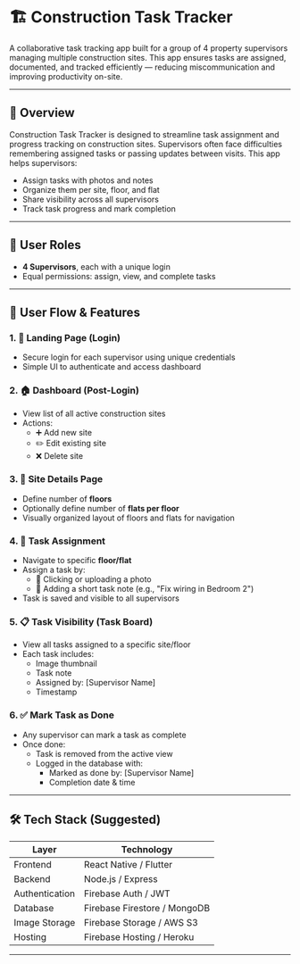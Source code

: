# 🏗️ Construction Task Tracker

A collaborative task tracking app built for a group of 4 property supervisors managing multiple construction sites. This app ensures tasks are assigned, documented, and tracked efficiently — reducing miscommunication and improving productivity on-site.

---

## 📱 Overview

Construction Task Tracker is designed to streamline task assignment and progress tracking on construction sites. Supervisors often face difficulties remembering assigned tasks or passing updates between visits. This app helps supervisors:

- Assign tasks with photos and notes
- Organize them per site, floor, and flat
- Share visibility across all supervisors
- Track task progress and mark completion

---

## 👤 User Roles

- **4 Supervisors**, each with a unique login
- Equal permissions: assign, view, and complete tasks

---

## 🧭 User Flow & Features

### 1. 🔐 Landing Page (Login)
- Secure login for each supervisor using unique credentials
- Simple UI to authenticate and access dashboard

### 2. 🏠 Dashboard (Post-Login)
- View list of all active construction sites
- Actions:
  - ➕ Add new site
  - ✏️ Edit existing site
  - ❌ Delete site

### 3. 🏢 Site Details Page
- Define number of **floors**
- Optionally define number of **flats per floor**
- Visually organized layout of floors and flats for navigation

### 4. 📝 Task Assignment
- Navigate to specific **floor/flat**
- Assign a task by:
  - 📸 Clicking or uploading a photo
  - 🧾 Adding a short task note (e.g., "Fix wiring in Bedroom 2")
- Task is saved and visible to all supervisors

### 5. 📋 Task Visibility (Task Board)
- View all tasks assigned to a specific site/floor
- Each task includes:
  - Image thumbnail
  - Task note
  - Assigned by: [Supervisor Name]
  - Timestamp

### 6. ✅ Mark Task as Done
- Any supervisor can mark a task as complete
- Once done:
  - Task is removed from the active view
  - Logged in the database with:
    - Marked as done by: [Supervisor Name]
    - Completion date & time

---

## 🛠️ Tech Stack (Suggested)

| Layer         | Technology                 |
|---------------|-----------------------------|
| Frontend      | React Native / Flutter      |
| Backend       | Node.js / Express           |
| Authentication| Firebase Auth / JWT         |
| Database      | Firebase Firestore / MongoDB|
| Image Storage | Firebase Storage / AWS S3   |
| Hosting       | Firebase Hosting / Heroku   |

---



